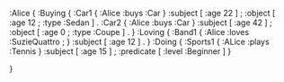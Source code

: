 :Alice {
    :Buying {
        :Car1 {
            :Alice :buys :Car
        } :subject [ :age 22 ] ;
          :object [ :age 12 ;
                    :type :Sedan ] .
        :Car2 {
            :Alice :buys :Car
        } :subject [ :age 42 ] ;
          :object [ :age 0 ;
                    :type :Coupe ] .
    }
    :Loving {
        :Band1 {
            :Alice :loves :SuzieQuattro ;
        } :subject [ :age 12 ] .
    }
    :Doing {
        :Sports1 {
            :ALice :plays :Tennis
        } :subject [ :age 15 ] ;
          :predicate [ :level :Beginner ]
    }

}